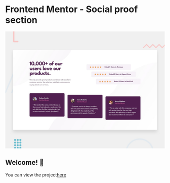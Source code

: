 # Frontend Mentor - Social proof section

![Design preview for the Social proof section coding challenge](./design/desktop-preview.jpg)

## Welcome! 👋

You can view the project[here](https://dubemmbah.github.io/social-proof-section)




